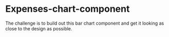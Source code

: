 # Expenses-chart-component
The challenge is to build out this bar chart component and get it looking as close to the design as possible.
